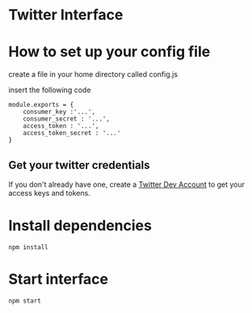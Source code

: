 # Twitter Interface

# How to set up your config file

create a file in your home directory called config.js

insert the following code

```
module.exports = {
    consumer_key :'...',
    consumer_secret : '...',
    access_token : '...',
    access_token_secret : '...'
}
```

## Get your twitter credentials

If you don't already have one, create a [Twitter Dev Account](https://apps.twitter.com/) to get your access keys and tokens.

# Install dependencies

```
npm install
```

# Start interface

```
npm start
``` 